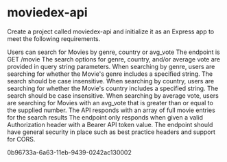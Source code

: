 # moviedex-api
Create a project called moviedex-api and initialize it as an Express app to meet the following requirements.

Users can search for Movies by genre, country or avg_vote
The endpoint is GET /movie
The search options for genre, country, and/or average vote are provided in query string parameters.
When searching by genre, users are searching for whether the Movie's genre includes a specified string. The search should be case insensitive.
When searching by country, users are searching for whether the Movie's country includes a specified string. The search should be case insensitive.
When searching by average vote, users are searching for Movies with an avg_vote that is greater than or equal to the supplied number.
The API responds with an array of full movie entries for the search results
The endpoint only responds when given a valid Authorization header with a Bearer API token value.
The endpoint should have general security in place such as best practice headers and support for CORS.

0b96733a-6a63-11eb-9439-0242ac130002